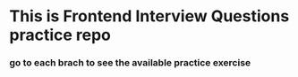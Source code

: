 # This is  Frontend Interview Questions practice repo
### go to each brach to see the available practice exercise 

